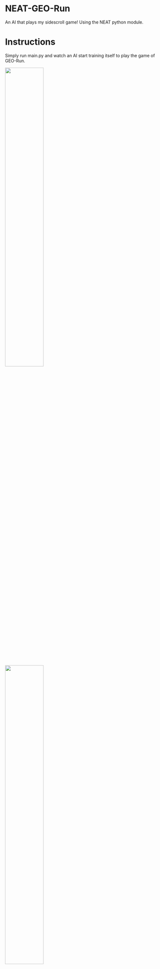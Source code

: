 # NEAT-GEO-Run
An AI that plays my sidescroll game! Using the NEAT python module.

# Instructions
Simply run main.py and watch an AI start training itself to play the game of GEO-Run.

<img src="https://github.com/SimonBurmer/NEAT-GEO-Jump/blob/master/images/Geo-Jump1.png" width="50%" height="50%">
<img src="https://github.com/SimonBurmer/NEAT-GEO-Jump/blob/master/images/Geo-Jump1.png" width="50%" height="50%">
<img src="https://github.com/SimonBurmer/NEAT-GEO-Jump/blob/master/images/Geo-Jump1.png" width="50%" height="50%">
<img src="https://github.com/SimonBurmer/NEAT-GEO-Jump/blob/master/images/Geo-Jump1.png" width="50%" height="50%">
